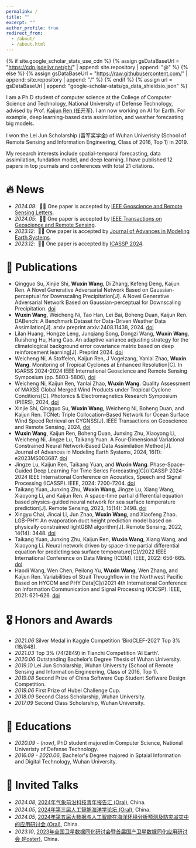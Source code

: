 ```yaml
---
permalink: /
title: ""
excerpt: ""
author_profile: true
redirect_from: 
  - /about/
  - /about.html
---
```


{% if site.google_scholar_stats_use_cdn %}
{% assign gsDataBaseUrl = "https://cdn.jsdelivr.net/gh/" | append: site.repository | append: "@" %}
{% else %}
{% assign gsDataBaseUrl = "https://raw.githubusercontent.com/" | append: site.repository | append: "/" %}
{% endif %}
{% assign url = gsDataBaseUrl | append: "google-scholar-stats/gs_data_shieldsio.json" %}

<span class='anchor' id='about-me'></span>

I am a Ph.D student of computer science at the College of Computer Science and Technology, National University of Defense Technology, advised by Prof. [Kaijun Ren (任开军)](https://www.researchgate.net/profile/Kaijun-Ren). I am now working on AI for Earth. For example, deep learning-based data assimilation, and weather forecasting big models.

I won the Lei Jun Scholarship (雷军奖学金) of Wuhan Univerisity (School of Remote Sensing and Information Engineering, Class of 2016, Top 1) in 2019.

My research interests include spatial-temporal forecasting, data assimilation, fundation model, and deep learning. I have published 12 papers in top journals and conferences with total 21 citations.

<!-- My research interest includes neural machine translation and computer vision. I have published more than 100 papers at the top international AI conferences with total <a href='https://scholar.google.com/citations?user=DhtAFkwAAAAJ'>google scholar citations <strong><span id='total_cit'>260000+</span></strong></a> (You can also use google scholar badge <a href='https://scholar.google.com/citations?user=DhtAFkwAAAAJ'><img src="https://img.shields.io/endpoint?url={{ url | url_encode }}&logo=Google%20Scholar&labelColor=f6f6f6&color=9cf&style=flat&label=citations"></a>). -->


# 🔥 News
- *2024.09*: &nbsp;🎉🎉 One paper is accepted by [IEEE Geoscience and Remote Sensing Letters](https://ieeexplore.ieee.org/xpl/RecentIssue.jsp?punumber=8859).
- *2024.05*: &nbsp;🎉🎉 One paper is accepted by [IEEE Transactions on Geoscience and Remote Sensing](https://ieeexplore.ieee.org/xpl/RecentIssue.jsp?punumber=36).
- *2023.12*: &nbsp;🎉🎉 One paper is accepted by [Journal of Advances in Modeling Earth Systems](https://agupubs.onlinelibrary.wiley.com/journal/19422466).
- *2023.12*: &nbsp;🎉🎉 One paper is accepted by [ICASSP 2024](https://2024.ieeeicassp.org/).

# 📝 Publications 

<!-- <div class='paper-box'><div class='paper-box-image'><div><div class="badge">CVPR 2016</div><img src='images/500x300.png' alt="sym" width="100%"></div></div>
<div class='paper-box-text' markdown="1">

[Deep Residual Learning for Image Recognition](https://openaccess.thecvf.com/content_cvpr_2016/papers/He_Deep_Residual_Learning_CVPR_2016_paper.pdf)

**Kaiming He**, Xiangyu Zhang, Shaoqing Ren, Jian Sun

[**Project**](https://scholar.google.com/citations?view_op=view_citation&hl=zh-CN&user=DhtAFkwAAAAJ&citation_for_view=DhtAFkwAAAAJ:ALROH1vI_8AC) <strong><span class='show_paper_citations' data='DhtAFkwAAAAJ:ALROH1vI_8AC'></span></strong>
- Lorem ipsum dolor sit amet, consectetur adipiscing elit. Vivamus ornare aliquet ipsum, ac tempus justo dapibus sit amet. 
</div>
</div> -->
- Qingguo Su, Xinjie Shi, **Wuxin Wang**, Di Zhang, Kefeng Deng, Kaijun Ren. A Novel Generative Adversarial Network Based on Gaussian-perceptual for Downscaling Precipitation[J]. A Novel Generative Adversarial Network Based on Gaussian-perceptual for Downscaling Precipitation. [doi](https://doi.org/10.48550/arXiv.2408.11438https://doi.org/10.1109/LGRS.2024.3453888)
- **Wuxin Wang**, Weicheng Ni, Tao Han, Lei Bai, Boheng Duan, Kaijun Ren. DABench: A Benchmark Dataset for Data-Driven Weather Data Assimilation[J]. arxiv preprint arxiv:2408.11438, 2024. [doi](https://doi.org/10.48550/arXiv.2408.11438)
- Lilan Huang, Hongze Leng, Junqiang Song, Dongzi Wang, **Wuxin Wang**, Ruisheng Hu, Hang Cao. An adaptive variance adjusting strategy for the climatological background error covariance matrix based on deep reinforcement learning[J]. Preprint 2024. [doi](http://dx.doi.org/10.21203/rs.3.rs-4489846/v1)
- Weicheng Ni, A Stoffelen, Kaijun Ren, J Vogelzang, Yanlai Zhao, **Wuxin Wang**. Monitoring of Tropical Cyclones at Enhanced Resolution[C].  In IGARSS 2024-2024 IEEE International Geoscience and Remote Sensing Symposium (pp. 5803-5806), [doi](http://dx.doi.org/10.1109/IGARSS53475.2024.10642968http://dx.doi.org/10.1109/PIERS62282.2024.10618185)
- Weicheng Ni, Kaijun Ren, Yanlai Zhao, **Wuxin Wang**. Quality Assessment of MAXSS Global Merged Wind Products under Tropical Cyclone Conditions[C]. Photonics & Electromagnetics Research Symposium (PIERS), 2024, [doi](http://dx.doi.org/10.1109/PIERS62282.2024.10618185)
- Xinjie Shi, Qingguo Su, **Wuxin Wang**, Weicheng Ni, Boheng Duan, and Kaijun Ren. TCNet: Triple Collocation-Based Network for Ocean Surface Wind Speed Retrieval on CYGNSS[J]. IEEE Transactions on Geoscience and Remote Sensing, 2024, [doi](https://doi.org/10.1109/TGRS.2024.3401835)
- **Wuxin Wang**, Kaijun Ren, Boheng Duan, Junxing Zhu, Xiaoyong Li, Weicheng Ni, Jingze Lu, Taikang Yuan. A Four‐Dimensional Variational Constrained Neural Network‐Based Data Assimilation Method[J]. Journal of Advances in Modeling Earth Systems, 2024, 16(1): e2023MS003687. [doi](https://doi.org/10.1029/2023MS003687)
- Jingze Lu, Kaijun Ren, Taikang Yuan, and **Wuxin Wang**. Phase-Space-Guided Deep Learning For Time Series Forecasting[C]//ICASSP 2024-2024 IEEE International Conference on Acoustics, Speech and Signal Processing (ICASSP). IEEE, 2024: 7200-7204. [doi](https://doi.org/10.1109/ICASSP48485.2024.10446009)
- Taikang Yuan, Junxing Zhu, **Wuxin Wang**, Jingze Lu, Xiang Wang, Xiaoyong Li, and Kaijun Ren. A space-time partial differential equation based physics-guided neural network for sea surface temperature prediction[J]. Remote Sensing, 2023, 15(14): 3498. [doi](https://doi.org/10.3390/rs15143498)
- Xingyu Chai, Jincai Li, Jun Zhao, **Wuxin Wang**, and Xiaofeng Zhao. LGB-PHY: An evaporation duct height prediction model based on physically constrained lightGBM algorithm[J]. Remote Sensing, 2022, 14(14): 3448. [doi](https://doi.org/10.3390/rs14143448)
- Taikang Yuan, Junxing Zhu, Kaijun Ren, **Wuxin Wang**, Xiang Wang, and Xiaoyong Li. Neural network driven by space-time partial differential equation for predicting sea surface temperature[C]//2022 IEEE International Conference on Data Mining (ICDM). IEEE, 2022: 656-665. [doi](https://doi.org/10.1109/ICDM54844.2022.00076)
- Haodi Wang, Wen Chen, Peilong Yu, **Wuxin Wang**, Wen Zhang, and Kaijun Ren. Variabilities of Strait Throughflow in the Northwest Pacific Based on HYCOM and PHY Data[C]//2021 4th International Conference on Information Communication and Signal Processing (ICICSP). IEEE, 2021: 621-626. [doi](https://doi.org/10.1109/ICICSP54369.2021.9611879)

<!-- - [Lorem ipsum dolor sit amet, consectetur adipiscing elit. Vivamus ornare aliquet ipsum, ac tempus justo dapibus sit amet](https://github.com), A, B, C, **CVPR 2020** -->

# 🎖 Honors and Awards
- *2021.06* Silver Medal in Kaggle Competition ‘BirdCLEF-2021’ Top 3% (18/848). 
- *2021.03* Top 3% (74/2849) in Tianchi Competition ‘AI Earth’. 
- *2020.06* Outstanding Bachelor’s Degree Thesis of Wuhan University.
- *2019.10* Lei Jun Scholarship, Wuhan University (School of Remote Sensing and Information Engineering, Class of 2016, Top 1).
- *2019.08* Second Prize of China Software Cup Student Software Design Competition.
- *2019.06* First Prize of Hubei Challenge Cup.
- *2018.09* Second Class Scholarship, Wuhan University.
- *2017.09* Second Class Scholarship, Wuhan University.
# 📖 Educations
- *2020.09 - (now)*, PhD student majored in Computer Science, National Univeristy of Defense Technology. 
- *2016.09 - 2020.06*, Bachelor's Degree majored in Sptaial Information and Digital Technology, Wuhan University. 

# 💬 Invited Talks
<!-- - *2021.06*, Lorem ipsum dolor sit amet, consectetur adipiscing elit. Vivamus ornare aliquet ipsum, ac tempus justo dapibus sit amet. 
- *2021.03*, Lorem ipsum dolor sit amet, consectetur adipiscing elit. Vivamus ornare aliquet ipsum, ac tempus justo dapibus sit amet.  \| [\[video\]](https://github.com/) -->
- *2024.08*, [2024年气象前沿科技青年报告汇 (Oral)](https://mp.weixin.qq.com/s/pJFJ5QQDYrq9XdpmQwRMWA), China.
- *2024.05*, [2024年第三届人工智能海洋学论坛 (Oral)](https://mp.weixin.qq.com/s/sv5ci_UDlpogQg1bHPOiSQ), China.
- *2024.05*, [2024年第五届大数据与人工智能在海洋环境分析预测及防灾减灾中的应用研讨会 (Oral)](https://mp.weixin.qq.com/s/PcZSVDJeId_3TJDFXpNHRA), China.
- *2023.10*, [2023年全国卫星数据同化研讨会暨首届国产卫星数据同化应用研讨会 (Poster)](http://www.cms1924.org/WebPage/WebPageDetail_370_391_3981.aspx), China.

<!-- # 💻 Internships
- *2019.05 - 2020.02*, [Lorem](https://github.com/), China. -->